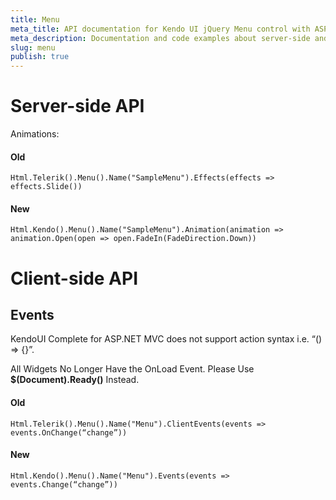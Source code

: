 ```yaml
---
title: Menu
meta_title: API documentation for Kendo UI jQuery Menu control with ASP.NET MVC
meta_description: Documentation and code examples about server-side and client-side API for Kendo UI Menu component.
slug: menu
publish: true
---
```


# Server-side API

Animations:

#### Old
    
    Html.Telerik().Menu().Name("SampleMenu").Effects(effects => effects.Slide())

#### New
    
    Html.Kendo().Menu().Name("SampleMenu").Animation(animation => animation.Open(open => open.FadeIn(FadeDirection.Down))

# Client-side API

## Events

KendoUI Complete for ASP.NET MVC does not support action syntax i.e. “() => {}”.

All Widgets No Longer Have the OnLoad Event. Please Use **$(Document).Ready()** Instead.

#### Old

    Html.Telerik().Menu().Name("Menu").ClientEvents(events => events.OnChange(“change”))

#### New

    Html.Kendo().Menu().Name("Menu").Events(events => events.Change(“change”))
 
